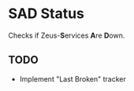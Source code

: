 # SAD Status
Checks if Zeus-**S**ervices **A**re **D**own.

## TODO
 - Implement "Last Broken" tracker

